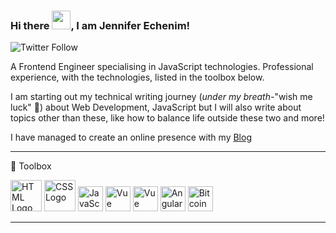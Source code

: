 ### Hi there <img src="https://raw.githubusercontent.com/MartinHeinz/MartinHeinz/master/wave.gif" width="30px">, I am Jennifer Echenim!

![Twitter Follow](https://img.shields.io/twitter/follow/Jennie_von?style=social)

A Frontend Engineer specialising in JavaScript technologies. Professional experience, with the technologies, listed in the toolbox below.

I am starting out my technical writing journey (*under my breath*-"wish me luck" 🤞) about Web Development, JavaScript but I will also write about topics other than these, like how to balance life outside these two and more!

I have managed to create an online presence with my <a href="https://www.jennievon.dev">Blog</a>

---

🧰 Toolbox

<span><img src="https://cdn.worldvectorlogo.com/logos/html5.svg" alt="HTML Logo" width="50" height="50"/>
<img src="https://cdn.worldvectorlogo.com/logos/css3.svg" alt="CSS Logo" width="50" height="50"/>
<img src="https://cdn.worldvectorlogo.com/logos/javascript.svg" alt="JavaScript Logo" width="40" height="40"/>
<img src="https://cdn.worldvectorlogo.com/logos/typescript.svg" alt="Vue Logo" width="40" height="40"/>
<img src="https://cdn.worldvectorlogo.com/logos/vue-9.svg" alt="Vue Logo" width="40" height="40"/>
<img src="https://cdn.worldvectorlogo.com/logos/angular-icon-1.svg" alt="Angular Logo" width="40" height="40"/>
<img src="https://cdn.worldvectorlogo.com/logos/bitcoin.svg" alt="Bitcoin Logo" width="40" height="40"/></span>

---


<!--
**Jennievon/Jennievon** is a ✨ _special_ ✨ repository because its `README.md` (this file) appears on your GitHub profile.

Here are some ideas to get you started:

- 🔭 I’m currently working on ...
- 🌱 I’m currently learning ...
- 👯 I’m looking to collaborate on ...
- 🤔 I’m looking for help with ...
- 💬 Ask me about ...
- 📫 How to reach me: ...
- 😄 Pronouns: ...
- ⚡ Fun fact: ...
-->

